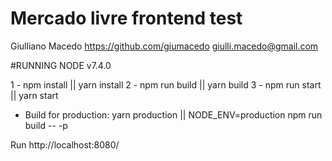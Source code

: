 # Mercado livre frontend test

Giulliano Macedo
https://github.com/giumacedo
giulli.macedo@gmail.com

#RUNNING
NODE v7.4.0

1 - npm install || yarn install
2 - npm run build || yarn build
3 - npm run start || yarn start

- Build for production:
yarn production || NODE_ENV=production npm run build -- -p

Run http://localhost:8080/


